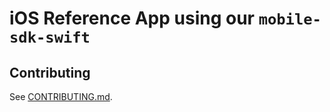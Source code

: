 # iOS Reference App using our `mobile-sdk-swift`

## Contributing
See [CONTRIBUTING.md](/CONTRIBUTING.md).
